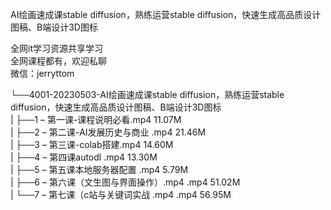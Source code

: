 AI绘画速成课stable diffusion，​熟练运营stable diffusion，快速生成高品质设计图稿、B端设计3D图标

全网it学习资源共享学习<br>全网课程都有，欢迎私聊<br>微信：jerryttom<br>

└──4001-20230503-AI绘画速成课stable diffusion，​熟练运营stable diffusion，快速生成高品质设计图稿、B端设计3D图标<br> | ├──1 – 第一课-课程说明必看.mp4 11.07M<br> | ├──2 – 第二课-AI发展历史与商业 .mp4 21.46M<br> | ├──3 – 第三课-colab搭建.mp4 14.60M<br> | ├──4 – 第四课autodl .mp4 13.30M<br> | ├──5 – 第五课本地服务器配置 .mp4 5.79M<br> | ├──6 – 第六课（文生图与界面操作）.mp4 .mp4 51.02M<br> | └──7 – 第七课（c站与关键词实战 .mp4 .mp4 56.95M